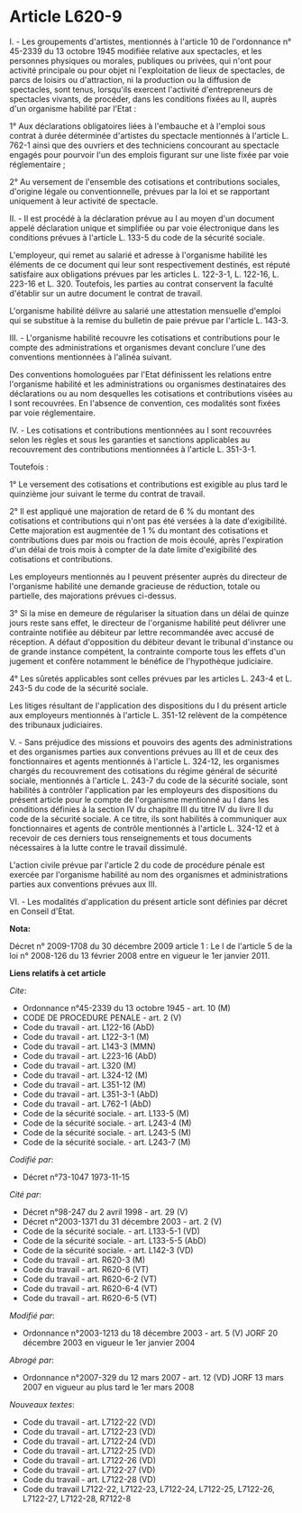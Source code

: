 # Article L620-9

I. - Les groupements d'artistes, mentionnés à l'article 10 de l'ordonnance n° 45-2339 du 13 octobre 1945 modifiée relative
aux spectacles, et les personnes physiques ou morales, publiques ou privées, qui n'ont pour activité principale ou pour objet
ni l'exploitation de lieux de spectacles, de parcs de loisirs ou d'attraction, ni la production ou la diffusion de
spectacles, sont tenus, lorsqu'ils exercent l'activité d'entrepreneurs de spectacles vivants, de procéder, dans les
conditions fixées au II, auprès d'un organisme habilité par l'Etat :

1° Aux déclarations obligatoires liées à l'embauche et à l'emploi sous contrat à durée déterminée d'artistes du spectacle
mentionnés à l'article L. 762-1 ainsi que des ouvriers et des techniciens concourant au spectacle engagés pour pourvoir l'un
des emplois figurant sur une liste fixée par voie réglementaire ;

2° Au versement de l'ensemble des cotisations et contributions sociales, d'origine légale ou conventionnelle, prévues par la
loi et se rapportant uniquement à leur activité de spectacle.

II. - Il est procédé à la déclaration prévue au I au moyen d'un document appelé déclaration unique et simplifiée ou par voie
électronique dans les conditions prévues à l'article L. 133-5 du code de la sécurité sociale.

L'employeur, qui remet au salarié et adresse à l'organisme habilité les éléments de ce document qui leur sont respectivement
destinés, est réputé satisfaire aux obligations prévues par les articles L. 122-3-1, L. 122-16, L. 223-16 et L. 320.
Toutefois, les parties au contrat conservent la faculté d'établir sur un autre document le contrat de travail.

L'organisme habilité délivre au salarié une attestation mensuelle d'emploi qui se substitue à la remise du bulletin de paie
prévue par l'article L. 143-3.

III. - L'organisme habilité recouvre les cotisations et contributions pour le compte des administrations et organismes devant
conclure l'une des conventions mentionnées à l'alinéa suivant.

Des conventions homologuées par l'Etat définissent les relations entre l'organisme habilité et les administrations ou
organismes destinataires des déclarations ou au nom desquelles les cotisations et contributions visées au I sont recouvrées.
En l'absence de convention, ces modalités sont fixées par voie réglementaire.

IV. - Les cotisations et contributions mentionnées au I sont recouvrées selon les règles et sous les garanties et sanctions
applicables au recouvrement des contributions mentionnées à l'article L. 351-3-1.

Toutefois :

1° Le versement des cotisations et contributions est exigible au plus tard le quinzième jour suivant le terme du contrat de
travail.

2° Il est appliqué une majoration de retard de 6 % du montant des cotisations et contributions qui n'ont pas été versées à la
date d'exigibilité. Cette majoration est augmentée de 1 % du montant des cotisations et contributions dues par mois ou
fraction de mois écoulé, après l'expiration d'un délai de trois mois à compter de la date limite d'exigibilité des
cotisations et contributions.

Les employeurs mentionnés au I peuvent présenter auprès du directeur de l'organisme habilité une demande gracieuse de
réduction, totale ou partielle, des majorations prévues ci-dessus.

3° Si la mise en demeure de régulariser la situation dans un délai de quinze jours reste sans effet, le directeur de
l'organisme habilité peut délivrer une contrainte notifiée au débiteur par lettre recommandée avec accusé de réception. A
défaut d'opposition du débiteur devant le tribunal d'instance ou de grande instance compétent, la contrainte comporte tous
les effets d'un jugement et confère notamment le bénéfice de l'hypothèque judiciaire.

4° Les sûretés applicables sont celles prévues par les articles L. 243-4 et L. 243-5 du code de la sécurité sociale.

Les litiges résultant de l'application des dispositions du I du présent article aux employeurs mentionnés à l'article L.
351-12 relèvent de la compétence des tribunaux judiciaires.

V. - Sans préjudice des missions et pouvoirs des agents des administrations et des organismes parties aux conventions prévues
au III et de ceux des fonctionnaires et agents mentionnés à l'article L. 324-12, les organismes chargés du recouvrement des
cotisations du régime général de sécurité sociale, mentionnés à l'article L. 243-7 du code de la sécurité sociale, sont
habilités à contrôler l'application par les employeurs des dispositions du présent article pour le compte de l'organisme
mentionné au I dans les conditions définies à la section IV du chapitre III du titre IV du livre II du code de la sécurité
sociale. A ce titre, ils sont habilités à communiquer aux fonctionnaires et agents de contrôle mentionnés à l'article L.
324-12 et à recevoir de ces derniers tous renseignements et tous documents nécessaires à la lutte contre le travail
dissimulé.

L'action civile prévue par l'article 2 du code de procédure pénale est exercée par l'organisme habilité au nom des organismes
et administrations parties aux conventions prévues aux III.

VI. - Les modalités d'application du présent article sont définies par décret en Conseil d'Etat.

**Nota:**

Décret n° 2009-1708 du 30 décembre 2009 article 1 : Le I de l'article 5 de la loi n° 2008-126 du 13 février 2008 entre en
vigueur le 1er janvier 2011.

**Liens relatifs à cet article**

_Cite_:

  - Ordonnance n°45-2339 du 13 octobre 1945 - art. 10 (M)
  - CODE DE PROCEDURE PENALE - art. 2 (V)
  - Code du travail - art. L122-16 (AbD)
  - Code du travail - art. L122-3-1 (M)
  - Code du travail - art. L143-3 (MMN)
  - Code du travail - art. L223-16 (AbD)
  - Code du travail - art. L320 (M)
  - Code du travail - art. L324-12 (M)
  - Code du travail - art. L351-12 (M)
  - Code du travail - art. L351-3-1 (AbD)
  - Code du travail - art. L762-1 (AbD)
  - Code de la sécurité sociale. - art. L133-5 (M)
  - Code de la sécurité sociale. - art. L243-4 (M)
  - Code de la sécurité sociale. - art. L243-5 (M)
  - Code de la sécurité sociale. - art. L243-7 (M)

_Codifié par_:

  - Décret n°73-1047 1973-11-15

_Cité par_:

  - Décret n°98-247 du 2 avril 1998 - art. 29 (V)
  - Décret n°2003-1371 du 31 décembre 2003 - art. 2 (V)
  - Code de la sécurité sociale. - art. L133-5-1 (VD)
  - Code de la sécurité sociale. - art. L133-5-5 (AbD)
  - Code de la sécurité sociale. - art. L142-3 (VD)
  - Code du travail - art. R620-3 (M)
  - Code du travail - art. R620-6 (VT)
  - Code du travail - art. R620-6-2 (VT)
  - Code du travail - art. R620-6-4 (VT)
  - Code du travail - art. R620-6-5 (VT)

_Modifié par_:

  - Ordonnance n°2003-1213 du 18 décembre 2003 - art. 5 (V) JORF 20 décembre 2003 en vigueur le 1er janvier 2004

_Abrogé par_:

  - Ordonnance n°2007-329 du 12 mars 2007 - art. 12 (VD) JORF 13 mars 2007 en vigueur au plus tard le 1er mars 2008

_Nouveaux textes_:

  - Code du travail - art. L7122-22 (VD)
  - Code du travail - art. L7122-23 (VD)
  - Code du travail - art. L7122-24 (VD)
  - Code du travail - art. L7122-25 (VD)
  - Code du travail - art. L7122-26 (VD)
  - Code du travail - art. L7122-27 (VD)
  - Code du travail - art. L7122-28 (VD)
  - Code du travail L7122-22, L7122-23, L7122-24, L7122-25, L7122-26, L7122-27, L7122-28, R7122-8
